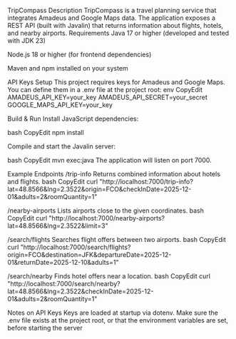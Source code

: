 TripCompass
Description
TripCompass is a travel planning service that integrates Amadeus and Google Maps data. The application exposes a REST API (built with Javalin) that returns information about flights, hotels, and nearby airports.
Requirements
Java 17 or higher (developed and tested with JDK 23)


Node.js 18 or higher (for frontend dependencies)


Maven and npm installed on your system


API Keys Setup
This project requires keys for Amadeus and Google Maps. You can define them in a .env file at the project root:
env
CopyEdit
AMADEUS_API_KEY=your_key
AMADEUS_API_SECRET=your_secret
GOOGLE_MAPS_API_KEY=your_key

Build & Run
Install JavaScript dependencies:

bash
CopyEdit
npm install


Compile and start the Javalin server:

bash
CopyEdit
mvn exec:java
The application will listen on port 7000.


Example Endpoints
/trip-info
Returns combined information about hotels and flights.
bash
CopyEdit
curl "http://localhost:7000/trip-info?lat=48.8566&lng=2.3522&origin=FCO&checkInDate=2025-12-01&adults=2&roomQuantity=1"

/nearby-airports
Lists airports close to the given coordinates.
bash
CopyEdit
curl "http://localhost:7000/nearby-airports?lat=48.8566&lng=2.3522&limit=3"

/search/flights
Searches flight offers between two airports.
bash
CopyEdit
curl "http://localhost:7000/search/flights?origin=FCO&destination=JFK&departureDate=2025-12-01&returnDate=2025-12-10&adults=1"

/search/nearby
Finds hotel offers near a location.
bash
CopyEdit
curl "http://localhost:7000/search/nearby?lat=48.8566&lng=2.3522&checkInDate=2025-12-01&adults=2&roomQuantity=1"

Notes on API Keys
Keys are loaded at startup via dotenv. Make sure the .env file exists at the project root, or that the environment variables are set, before starting the server
